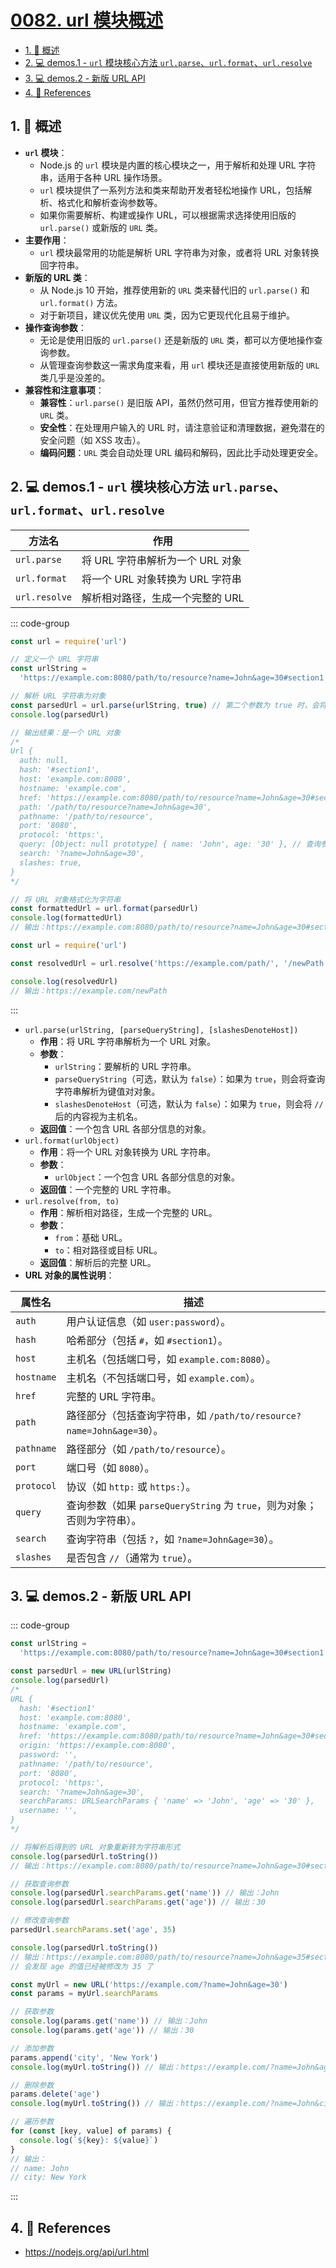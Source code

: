 # [0082. url 模块概述](https://github.com/tnotesjs/TNotes.nodejs/tree/main/notes/0082.%20url%20%E6%A8%A1%E5%9D%97%E6%A6%82%E8%BF%B0)

<!-- region:toc -->

- [1. 📝 概述](#1--概述)
- [2. 💻 demos.1 - `url` 模块核心方法 `url.parse`、`url.format`、`url.resolve`](#2--demos1---url-模块核心方法-urlparseurlformaturlresolve)
- [3. 💻 demos.2 - 新版 URL API](#3--demos2---新版-url-api)
- [4. 🔗 References](#4--references)

<!-- endregion:toc -->

## 1. 📝 概述

- **`url` 模块**：
  - Node.js 的 `url` 模块是内置的核心模块之一，用于解析和处理 URL 字符串，适用于各种 URL 操作场景。
  - `url` 模块提供了一系列方法和类来帮助开发者轻松地操作 URL，包括解析、格式化和解析查询参数等。
  - 如果你需要解析、构建或操作 URL，可以根据需求选择使用旧版的 `url.parse()` 或新版的 `URL` 类。
- **主要作用**：
  - `url` 模块最常用的功能是解析 URL 字符串为对象，或者将 URL 对象转换回字符串。
- **新版的 URL 类**：
  - 从 Node.js 10 开始，推荐使用新的 `URL` 类来替代旧的 `url.parse()` 和 `url.format()` 方法。
  - 对于新项目，建议优先使用 `URL` 类，因为它更现代化且易于维护。
- **操作查询参数**：
  - 无论是使用旧版的 `url.parse()` 还是新版的 `URL` 类，都可以方便地操作查询参数。
  - 从管理查询参数这一需求角度来看，用 `url` 模块还是直接使用新版的 `URL` 类几乎是没差的。
- **兼容性和注意事项**：
  - **兼容性**：`url.parse()` 是旧版 API，虽然仍然可用，但官方推荐使用新的 `URL` 类。
  - **安全性**：在处理用户输入的 URL 时，请注意验证和清理数据，避免潜在的安全问题（如 XSS 攻击）。
  - **编码问题**：`URL` 类会自动处理 URL 编码和解码，因此比手动处理更安全。

## 2. 💻 demos.1 - `url` 模块核心方法 `url.parse`、`url.format`、`url.resolve`

| 方法名        | 作用                             |
| ------------- | -------------------------------- |
| `url.parse`   | 将 URL 字符串解析为一个 URL 对象 |
| `url.format`  | 将一个 URL 对象转换为 URL 字符串 |
| `url.resolve` | 解析相对路径，生成一个完整的 URL |

::: code-group

```js [1.cjs - parse、format] {8,30}
const url = require('url')

// 定义一个 URL 字符串
const urlString =
  'https://example.com:8080/path/to/resource?name=John&age=30#section1'

// 解析 URL 字符串为对象
const parsedUrl = url.parse(urlString, true) // 第二个参数为 true 时，会将查询参数解析为对象
console.log(parsedUrl)

// 输出结果：是一个 URL 对象
/*
Url {
  auth: null,
  hash: '#section1',
  host: 'example.com:8080',
  hostname: 'example.com',
  href: 'https://example.com:8080/path/to/resource?name=John&age=30#section1'
  path: '/path/to/resource?name=John&age=30',
  pathname: '/path/to/resource',
  port: '8080',
  protocol: 'https:',
  query: [Object: null prototype] { name: 'John', age: '30' }, // 查询参数被解析为对象
  search: '?name=John&age=30',
  slashes: true,
}
*/

// 将 URL 对象格式化为字符串
const formattedUrl = url.format(parsedUrl)
console.log(formattedUrl)
// 输出：https://example.com:8080/path/to/resource?name=John&age=30#section1
```

```js [2.cjs - resolve]
const url = require('url')

const resolvedUrl = url.resolve('https://example.com/path/', '/newPath')

console.log(resolvedUrl)
// 输出：https://example.com/newPath
```

:::

- `url.parse(urlString, [parseQueryString], [slashesDenoteHost])`
  - **作用**：将 URL 字符串解析为一个 URL 对象。
  - **参数**：
    - `urlString`：要解析的 URL 字符串。
    - `parseQueryString`（可选，默认为 `false`）：如果为 `true`，则会将查询字符串解析为键值对对象。
    - `slashesDenoteHost`（可选，默认为 `false`）：如果为 `true`，则会将 `//` 后的内容视为主机名。
  - **返回值**：一个包含 URL 各部分信息的对象。
- `url.format(urlObject)`
  - **作用**：将一个 URL 对象转换为 URL 字符串。
  - **参数**：
    - `urlObject`：一个包含 URL 各部分信息的对象。
  - **返回值**：一个完整的 URL 字符串。
- `url.resolve(from, to)`
  - **作用**：解析相对路径，生成一个完整的 URL。
  - **参数**：
    - `from`：基础 URL。
    - `to`：相对路径或目标 URL。
  - **返回值**：解析后的完整 URL。
- **URL 对象的属性说明**：

| 属性名 | 描述 |
| --- | --- |
| `auth` | 用户认证信息（如 `user:password`）。 |
| `hash` | 哈希部分（包括 `#`，如 `#section1`）。 |
| `host` | 主机名（包括端口号，如 `example.com:8080`）。 |
| `hostname` | 主机名（不包括端口号，如 `example.com`）。 |
| `href` | 完整的 URL 字符串。 |
| `path` | 路径部分（包括查询字符串，如 `/path/to/resource?name=John&age=30`）。 |
| `pathname` | 路径部分（如 `/path/to/resource`）。 |
| `port` | 端口号（如 `8080`）。 |
| `protocol` | 协议（如 `http:` 或 `https:`）。 |
| `query` | 查询参数（如果 `parseQueryString` 为 `true`，则为对象；否则为字符串）。 |
| `search` | 查询字符串（包括 `?`，如 `?name=John&age=30`）。 |
| `slashes` | 是否包含 `//`（通常为 `true`）。 |

## 3. 💻 demos.2 - 新版 URL API

::: code-group

```js [1.cjs - 解析 url]
const urlString =
  'https://example.com:8080/path/to/resource?name=John&age=30#section1'

const parsedUrl = new URL(urlString)
console.log(parsedUrl)
/* 
URL {
  hash: '#section1'
  host: 'example.com:8080',
  hostname: 'example.com',
  href: 'https://example.com:8080/path/to/resource?name=John&age=30#section1',
  origin: 'https://example.com:8080',
  password: '',
  pathname: '/path/to/resource',
  port: '8080',
  protocol: 'https:',
  search: '?name=John&age=30',
  searchParams: URLSearchParams { 'name' => 'John', 'age' => '30' },
  username: '',
}
*/

// 将解析后得到的 URL 对象重新转为字符串形式
console.log(parsedUrl.toString())
// 输出：https://example.com:8080/path/to/resource?name=John&age=30#section1

// 获取查询参数
console.log(parsedUrl.searchParams.get('name')) // 输出：John
console.log(parsedUrl.searchParams.get('age')) // 输出：30

// 修改查询参数
parsedUrl.searchParams.set('age', 35)

console.log(parsedUrl.toString())
// 输出：https://example.com:8080/path/to/resource?name=John&age=35#section1
// 会发现 age 的值已经被修改为 35 了
```

```js [2.cjs 操作查询参数]
const myUrl = new URL('https://example.com/?name=John&age=30')
const params = myUrl.searchParams

// 获取参数
console.log(params.get('name')) // 输出：John
console.log(params.get('age')) // 输出：30

// 添加参数
params.append('city', 'New York')
console.log(myUrl.toString()) // 输出：https://example.com/?name=John&age=30&city=New+York

// 删除参数
params.delete('age')
console.log(myUrl.toString()) // 输出：https://example.com/?name=John&city=New+York

// 遍历参数
for (const [key, value] of params) {
  console.log(`${key}: ${value}`)
}
// 输出：
// name: John
// city: New York
```

:::

## 4. 🔗 References

- https://nodejs.org/api/url.html
